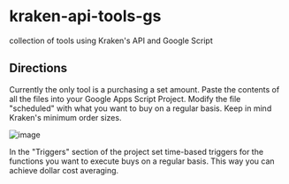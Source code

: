 # kraken-api-tools-gs
collection of tools using Kraken's API and Google Script

## Directions
Currently the only tool is a purchasing a set amount. Paste the contents of all the files into your Google Apps Script Project. Modify the file "scheduled" with what you want to buy on a regular basis. Keep in mind Kraken's minimum order sizes.

![image](https://user-images.githubusercontent.com/19748276/109413917-337d8080-79b0-11eb-9b1b-ed0e4dd0eb78.png)

In the "Triggers" section of the project set time-based triggers for the functions you want to execute buys on a regular basis. This way you can achieve dollar cost averaging. 

